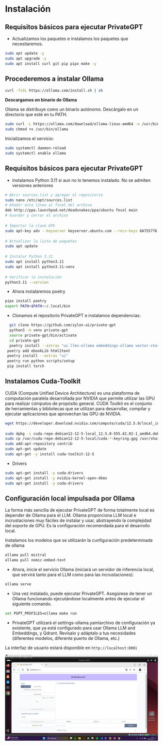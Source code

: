 # Instalación

## Requisitos básicos para ejecutar PrivateGPT

- Actualizamos los paquetes e instalamos los paquetes que necesitaremos.

```sh 
sudo apt update -y 
sudo apt upgrade -y
sudo apt install curl git pip pipx make -y
```

## Procederemos a instalar Ollama

```sh
curl -fsSL https://ollama.com/install.sh | sh
```
 **Descargamos en binario de Ollama**
 
 Ollama se distribuye como un binario autónomo. Descárgalo en un directorio que esté en tu PATH.

 ```sh
sudo curl -L https://ollama.com/download/ollama-linux-amd64 -o /usr/bin/ollama
sudo chmod +x /usr/bin/ollama
 ```

Inicializamos el servicio:

```sh
sudo systemctl daemon-reload
sudo systemctl enable ollama
```

## Requisitos básicos para ejecutar PrivateGPT

- Instalamos Python 3.11 si aun no lo tenemos instalado. No se admiten versiones anteriores

```sh
# Abrir sources.list y agregar el repositorio
sudo nano /etc/apt/sources.list
# Añadir esta línea al final del archivo
deb http://ppa.launchpad.net/deadsnakes/ppa/ubuntu focal main
# Guardar y cerrar el archivo 

# Importar la clave GPG
sudo apt-key adv --keyserver keyserver.ubuntu.com --recv-keys 6A755776

# Actualizar la lista de paquetes
sudo apt update

# Instalar Python 3.11
sudo apt install python3.11
sudo apt install python3.11-venv

# Verificar la instalación
python3.11 --version
```
- Ahora instalaremos poetry 

```sh
pipx install poetry
export PATH=$PATH:~/.local/bin
```
- Clonamos el repositorio PrivateGPT e instalamos dependencias:

```sh
  git clone https://github.com/zylon-ai/private-gpt
  python3 -m venv private-gpt
  source private-gpt/bin/activate
  cd private-gpt
  poetry install --extras "ui llms-ollama embeddings-ollama vector-stores-qdrant"
 poetry add ebookLib html2text
 poetry install --extras "ui"
 poetry run python scripts/setup
 pip install torch
```
## Instalamos Cuda-Toolkit

CUDA (Compute Unified Device Architecture) es una plataforma de computación paralela desarrollada por NVIDIA que permite utilizar las GPU para realizar cómputos de propósito general. CUDA Toolkit es el conjunto de herramientas y bibliotecas que se utilizan para desarrollar, compilar y ejecutar aplicaciones que aprovechan las GPU de NVIDIA.

```sh
wget https://developer.download.nvidia.com/compute/cuda/12.5.0/local_installers/cuda-repo-debian12-12-5-local_12.5.0-555.42.02-1_amd64.deb

sudo dpkg -i cuda-repo-debian12-12-5-local_12.5.0-555.42.02-1_amd64.deb
sudo cp /var/cuda-repo-debian12-12-5-local/cuda-*-keyring.gpg /usr/share/keyrings/
sudo add-apt-repository contrib
sudo apt-get update
sudo apt-get -y install cuda-toolkit-12-5
```

- Drivers

```sh
sudo apt-get install -y cuda-drivers
sudo apt-get install -y nvidia-kernel-open-dkms
sudo apt-get install -y cuda-drivers
```

## Configuración local impulsada por Ollama

La forma más sencilla de ejecutar PrivateGPT de forma totalmente local es depender de Ollama para el LLM. Ollama proporciona LLM local e incrustaciones muy fáciles de instalar y usar, abstrayendo la complejidad del soporte de GPU. Es la configuración recomendada para el desarrollo local.

Instalamos los modelos que se utilizarán la cunfiguración predeterminada de ollama

```sh
ollama pull mistral
ollama pull nomic-embed-text
```
- Ahora, inicie el servicio Ollama (iniciará un servidor de inferencia local, que servirá tanto para el LLM como para las incrustaciones):

```sh
ollama serve 
```
- Una vez instalado, puede ejecutar PrivateGPT. Asegúrese de tener un Ollama funcionando ejecutándose localmente antes de ejecutar el siguiente comando.

```sh
set PGPT_PROFILES=ollama make run
```

- PrivateGPT utilizará el settings-ollama.yamlarchivo de configuración ya existente, que ya está configurado para usar Ollama LLM and Embeddings, y Qdrant. Revísalo y adáptalo a tus necesidades (diferentes modelos, diferente puerto de Ollama, etc.)

La interfaz de usuario estará disponible en `http://localhost:8001`

![image](/imagenes/captura.png)
